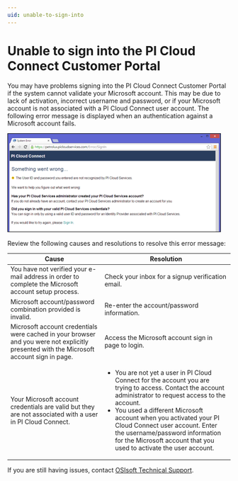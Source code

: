 ```yaml
---
uid: unable-to-sign-into
---
```


# Unable to sign into the PI Cloud Connect Customer Portal
   
You may have problems signing into the PI Cloud Connect Customer Portal if the system cannot validate your Microsoft account. This may be due to lack of activation, incorrect username and password, or if your Microsoft account is not associated with a PI Cloud Connect user account. The following error message is displayed when an authentication against a Microsoft account fails.

![sign-up error](images/screenshot_signuperror.png)

Review the following causes and resolutions to resolve this error message:

| Cause | Resolution |
| ----- | ---------- |
| You have not verified your e-mail address in order to complete the Microsoft account setup process. | Check your inbox for a signup verification email. |
| Microsoft account/password combination provided is invalid. | Re-enter the account/password information. |
| Microsoft account credentials were cached in your browser and you were not explicitly presented with the Microsoft account sign in page. | Access the Microsoft account sign in page to login. |
| Your Microsoft account credentials are valid but they are not associated with a user in PI Cloud Connect. | <ul><li>You are not yet a user in PI Cloud Connect for the account you are trying to access. Contact the account administrator to request access to the account.</li><li>You used a different Microsoft account when you activated your PI Cloud Connect user account. Enter the username/password information for the Microsoft account that you used to activate the user account.</li></ul> |

If you are still having issues, contact [OSIsoft Technical Support](https://my.osisoft.com/).
